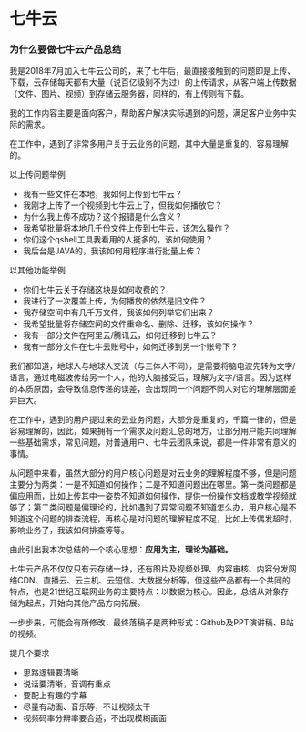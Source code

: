 # 七牛云

### 为什么要做七牛云产品总结

我是2018年7月加入七牛云公司的，来了七牛后，最直接接触到的问题即是上传、下载，云存储每天都有大量（说百亿级别不为过）的上传请求，从客户端上传数据（文件、图片、视频）到存储云服务器，同样的，有上传则有下载。

我的工作内容主要是面向客户，帮助客户解决实际遇到的问题，满足客户业务中实际的需求。

在工作中，遇到了非常多用户关于云业务的问题，其中大量是重复的、容易理解的。

以上传问题举例

- 我有一些文件在本地，我如何上传到七牛云？
- 我刚才上传了一个视频到七牛云上了，但我如何播放它？
- 为什么我上传不成功？这个报错是什么含义？
- 我希望批量将本地几千份文件上传到七牛云，该怎么操作？
- 你们这个qshell工具我看用的人挺多的，该如何使用？
- 我后台是JAVA的，我该如何用程序进行批量上传？

以其他功能举例

- 你们七牛云关于存储这块是如何收费的？
- 我进行了一次覆盖上传，为何播放的依然是旧文件？
- 我存储空间中有几千万文件，我该如何列举它们出来？
- 我希望批量将存储空间的文件重命名、删除、迁移，该如何操作？
- 我有一部分文件在阿里云/腾讯云，如何迁移到七牛云？
- 我有一部分文件在七牛云账号中，如何迁移到另一个账号下？

我们都知道，地球人与地球人交流（与三体人不同），是需要将脑电波先转为文字/语言，通过电磁波传给另一个人，他的大脑接受后，理解为文字/语言。因为这样的本质原因，会导致信息传递的误差，会出现同一个问题不同人对它的理解层面差异巨大。

在工作中，遇到的用户提过来的云业务问题，大部分是重复的，千篇一律的，但是容易理解的，因此，如果拥有一个需求及问题汇总的地方，让部分用户能共同理解一些基础需求，常见问题，对普通用户、七牛云团队来说，都是一件非常有意义的事情。

从问题中来看，虽然大部分的用户核心问题是对云业务的理解程度不够，但是问题主要分为两类：一是不知道如何操作；二是不知道问题出在哪里。第一类问题都是偏应用而，比如上传其中一姿势不知道如何操作，提供一份操作文档或教学视频就够了；第二类问题是偏理论的，比如遇到了异常问题不知道怎么办，用户核心是不知道这个问题的排查流程，再核心是对问题的理解程度不足，比如上传偶发超时，影响业务了，我该如何排查等等。

由此引出我本次总结的一个核心思想：**应用为主，理论为基础。**

七牛云产品不仅仅只有云存储一块，还有图片及视频处理、内容审核、内容分发网络CDN、直播云、云主机、云短信、大数据分析等。但这些产品都有一个共同的特点，也是21世纪互联网业务的主要特点：以数据为核心。因此，总结从对象存储为起点，开始向其他产品方向拓展。

一步步来，可能会有所修改，最终落稿子是两种形式：Github及PPT演讲稿、B站的视频。

提几个要求

- 思路逻辑要清晰
- 说话要清晰，音调有重点
- 要配上有趣的字幕
- 尽量有动画、音乐等，不让视频太干
- 视频码率分辨率要合适，不出现模糊画面
